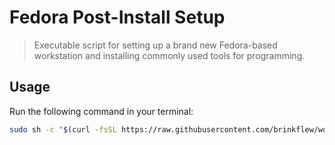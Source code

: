 # Fedora Post-Install Setup

> Executable script for setting up a brand new Fedora-based workstation
> and installing commonly used tools for programming.

## Usage

Run the following command in your terminal:

```sh
sudo sh -c "$(curl -fsSL https://raw.githubusercontent.com/brinkflew/workstation-setup/fedora/setup.sh)"
```

